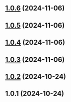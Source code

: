 

## [1.0.6](https://github.com/knight-L/ali-iconfont/compare/1.0.5...1.0.6) (2024-11-06)

## [1.0.5](https://github.com/knight-L/ali-iconfont/compare/1.0.4...1.0.5) (2024-11-06)

## [1.0.4](https://github.com/knight-L/ali-iconfont/compare/1.0.3...1.0.4) (2024-11-06)

## [1.0.3](https://github.com/knight-L/ali-iconfont/compare/1.0.2...1.0.3) (2024-11-06)

## [1.0.2](https://github.com/knight-L/ali-iconfont/compare/1.0.1...1.0.2) (2024-10-24)

## 1.0.1 (2024-10-24)
